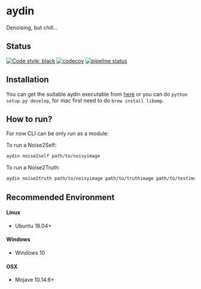 # aydin

Denoising, but chill...

## Status
[![Code style: black](https://img.shields.io/badge/code%20style-black-000000.svg)](https://github.com/python/black)
[![codecov](https://codecov.io/gl/aydinorg/aydin/branch/master/graph/badge.svg?token=gV3UqFAg5U)](https://codecov.io/gl/aydinorg/aydin)
[![pipeline status](https://gitlab.com/aydinorg/aydin/badges/master/pipeline.svg)](https://gitlab.com/aydinorg/aydin/commits/master)

## Installation

You can get the suitable aydin executable from [here]() or you 
can do `python setup.py develop`, for mac first need to do `brew install libomp`.

## How to run?

For now CLI can be only run as a module:

To run a Noise2Self:
```bash
aydin noise2self path/to/noisyimage
```

To run a Noise2Truth:
```bash
aydin noise2truth path/to/noisyimage path/to/truthimage path/to/testimage
```

## Recommended Environment

#### Linux

- Ubuntu 18.04+

#### Windows

- Windows 10

#### OSX

- Mojave 10.14.6+

